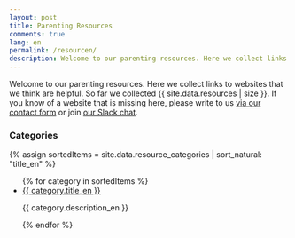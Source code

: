 ```yaml
---
layout: post
title: Parenting Resources
comments: true
lang: en
permalink: /resourcen/
description: Welcome to our parenting resources. Here we collect links to websites that we think are helpful. 
---
```

Welcome to our parenting resources. Here we collect links to websites that we think are helpful. 
So far we collected {{ site.data.resources | size }}. If you know of a website that is missing here, please write to us [via our contact form](/contact) or join [our Slack chat](/pages/slack).

### Categories

{% assign sortedItems = site.data.resource_categories | sort_natural: "title_en" %}

<ul>
{% for category in sortedItems %}
  <li>
    <a href="/resourcen/{{ category.id }}">
      {{ category.title_en }}
    </a>
    <p>
    {{ category.description_en }}
    </p>
  </li>
{% endfor %}
</ul>
